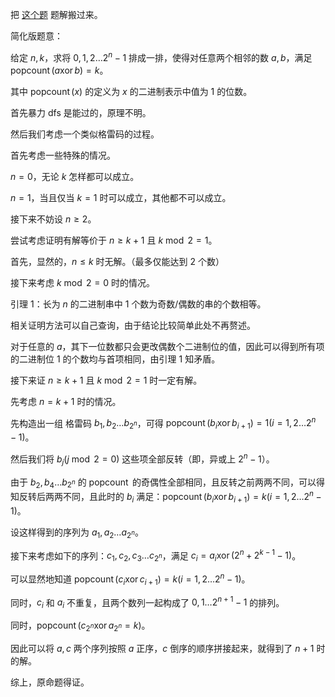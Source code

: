 把 [这个题](https://www.luogu.com.cn/problem/P7949) 题解搬过来。

简化版题意：

给定 $n,k$，求将 $0,1,2\dots 2^n-1$ 排成一排，使得对任意两个相邻的数 $a,b$，满足 $\operatorname{popcount}(a\operatorname{xor}b)=k$。

其中 $\operatorname{popcount}(x)$ 的定义为 $x$ 的二进制表示中值为 $1$ 的位数。

首先暴力 dfs 是能过的，原理不明。

然后我们考虑一个类似格雷码的过程。

首先考虑一些特殊的情况。

$n=0$，无论 $k$ 怎样都可以成立。 

$n=1$，当且仅当 $k=1$ 时可以成立，其他都不可以成立。

接下来不妨设 $n\ge 2$。

尝试考虑证明有解等价于 $n\ge k+1$ 且 $k\bmod 2=1$。

首先，显然的，$n\le k$ 时无解。（最多仅能达到 $2$ 个数）

接下来考虑 $k\bmod 2=0$ 时的情况。

引理 $1$：长为 $n$ 的二进制串中 $1$ 个数为奇数/偶数的串的个数相等。

相关证明方法可以自己查询，由于结论比较简单此处不再赘述。

对于任意的 $a$，其下一位数都只会更改偶数个二进制位的值，因此可以得到所有项的二进制位 $1$ 的个数均与首项相同，由引理 $1$ 知矛盾。

接下来证 $n\ge k+1$ 且 $k\bmod 2=1$ 时一定有解。

先考虑 $n=k+1$ 时的情况。

先构造出一组 格雷码 $b_1,b_2\dots b_{2^n}$，可得 $\operatorname{popcount}(b_i\operatorname{xor}b_{i+1})=1(i=1,2\dots 2^n-1)$。

然后我们将 $b_j(j\bmod 2=0)$ 这些项全部反转（即，异或上 $2^n-1$）。

由于 $b_2,b_4\dots b_{2^{n}}$ 的 $\operatorname{popcount}$ 的奇偶性全部相同，且反转之前两两不同，可以得知反转后两两不同，且此时的 $b_i$ 满足：$\operatorname{popcount}(b_i\operatorname{xor}b_{i+1})=k(i=1,2\dots 2^n-1)$。

设这样得到的序列为 $a_1,a_2\dots a_{2^n}$。

接下来考虑如下的序列：$c_1,c_2,c_3\dots c_{2^n}$，满足 $c_i=a_i\operatorname{xor}(2^n+2^{k-1}-1)$。

可以显然地知道 $\operatorname{popcount}(c_i\operatorname{xor}c_{i+1})=k(i=1,2\dots 2^n-1)$。

同时，$c_i$ 和 $a_i$ 不重复，且两个数列一起构成了 $0,1\dots 2^{n+1}-1$ 的排列。

同时，$\operatorname{popcount}(c_{2^n}\operatorname{xor}a_{2^n}=k)$。

因此可以将 $a,c$ 两个序列按照 $a$ 正序，$c$ 倒序的顺序拼接起来，就得到了 $n+1$ 时的解。

综上，原命题得证。